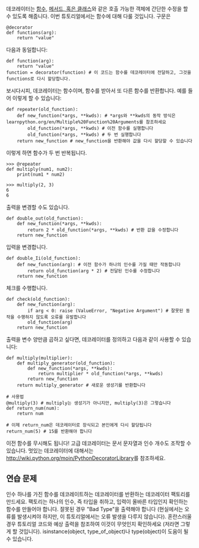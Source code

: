 데코레이터는 [함수](http://www.learnpython.org/en/Functions ""), [메서드, 혹은 클래스](http://www.learnpython.org/en/Classes%20and%20Objects "")와 같은 호출 가능한 객체에 간단한 수정을 할 수 있도록 해줍니다. 이번 튜토리얼에서는 함수에 대해 다룰 것입니다. 구문은

    @decorator
    def functions(arg):
        return "value"

다음과 동일합니다:

    def function(arg):
        return "value"
    function = decorator(function) # 이 코드는 함수를 데코레이터에 전달하고, 그것을 functions로 다시 할당합니다.

보시다시피, 데코레이터는 함수이며, 함수를 받아서 또 다른 함수를 반환합니다. 예를 들어 이렇게 할 수 있습니다:

    def repeater(old_function):
        def new_function(*args, **kwds): # *args와 **kwds의 동작 방식은 learnpython.org/en/Multiple%20Function%20Arguments를 참조하세요
            old_function(*args, **kwds) # 이전 함수를 실행합니다
            old_function(*args, **kwds) # 두 번 실행합니다
        return new_function # new_function을 반환해야 값을 다시 할당할 수 있습니다

이렇게 하면 함수가 두 번 반복됩니다.

    >>> @repeater
    def multiply(num1, num2):
        print(num1 * num2)

    >>> multiply(2, 3)
    6
    6

출력을 변경할 수도 있습니다.

    def double_out(old_function):
        def new_function(*args, **kwds):
            return 2 * old_function(*args, **kwds) # 반환 값을 수정합니다
        return new_function

입력을 변경합니다.

    def double_Ii(old_function):
        def new_function(arg): # 이전 함수가 하나의 인수를 가질 때만 작동합니다
            return old_function(arg * 2) # 전달된 인수를 수정합니다
        return new_function

체크를 수행합니다.

    def check(old_function):
        def new_function(arg):
            if arg < 0: raise (ValueError, "Negative Argument") # 잘못된 동작을 수행하지 않도록 오류를 유발합니다
            old_function(arg)
        return new_function

출력을 변수 양만큼 곱하고 싶다면, 데코레이터를 정의하고 다음과 같이 사용할 수 있습니다:

    def multiply(multiplier):
        def multiply_generator(old_function):
            def new_function(*args, **kwds):
                return multiplier * old_function(*args, **kwds)
            return new_function
        return multiply_generator # 새로운 생성기를 반환합니다
    
    # 사용법
    @multiply(3) # multiply는 생성기가 아니지만, multiply(3)은 그렇습니다
    def return_num(num):
        return num
        
    # 이제 return_num은 데코레이터로 장식되고 본인에게 다시 할당됩니다
    return_num(5) # 15를 반환해야 합니다

이전 함수를 무시해도 됩니다! 고급 데코레이터는 문서 문자열과 인수 개수도 조작할 수 있습니다.
멋있는 데코레이터에 대해서는 <http://wiki.python.org/moin/PythonDecoratorLibrary>를 참조하세요.

연습 문제
--------
인수 하나를 가진 함수를 데코레이트하는 데코레이터를 반환하는 데코레이터 팩토리를 만드세요. 팩토리는 하나의 인수, 즉 타입을 취하고, 입력이 올바른 타입인지 확인하는 함수를 만들어야 합니다. 잘못된 경우 "Bad Type"을 출력해야 합니다 (현실에서는 오류를 발생시켜야 하지만, 이 튜토리얼에서는 오류 발생을 다루지 않습니다). 혼란스러울 경우 튜토리얼 코드와 예상 출력을 참조하여 이것이 무엇인지 확인하세요 (저라면 그렇게 할 것입니다). isinstance(object, type_of_object)나 type(object)이 도움이 될 수 있습니다.